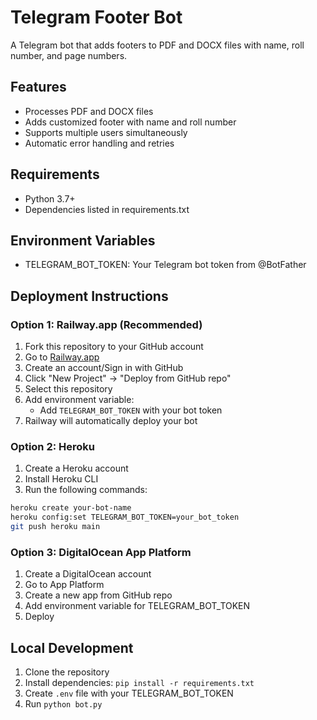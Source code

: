 # Telegram Footer Bot

A Telegram bot that adds footers to PDF and DOCX files with name, roll number, and page numbers.

## Features
- Processes PDF and DOCX files
- Adds customized footer with name and roll number
- Supports multiple users simultaneously
- Automatic error handling and retries

## Requirements
- Python 3.7+
- Dependencies listed in requirements.txt

## Environment Variables
- TELEGRAM_BOT_TOKEN: Your Telegram bot token from @BotFather

## Deployment Instructions

### Option 1: Railway.app (Recommended)
1. Fork this repository to your GitHub account
2. Go to [Railway.app](https://railway.app/)
3. Create an account/Sign in with GitHub
4. Click "New Project" → "Deploy from GitHub repo"
5. Select this repository
6. Add environment variable:
   - Add `TELEGRAM_BOT_TOKEN` with your bot token
7. Railway will automatically deploy your bot

### Option 2: Heroku
1. Create a Heroku account
2. Install Heroku CLI
3. Run the following commands:
```bash
heroku create your-bot-name
heroku config:set TELEGRAM_BOT_TOKEN=your_bot_token
git push heroku main
```

### Option 3: DigitalOcean App Platform
1. Create a DigitalOcean account
2. Go to App Platform
3. Create a new app from GitHub repo
4. Add environment variable for TELEGRAM_BOT_TOKEN
5. Deploy

## Local Development
1. Clone the repository
2. Install dependencies: `pip install -r requirements.txt`
3. Create `.env` file with your TELEGRAM_BOT_TOKEN
4. Run `python bot.py` 